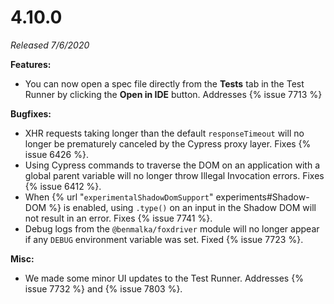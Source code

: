 # 4.10.0

*Released 7/6/2020*

**Features:**

- You can now open a spec file directly from the **Tests** tab in the Test Runner by clicking the **Open in IDE** button. Addresses {% issue 7713 %}

**Bugfixes:**

- XHR requests taking longer than the default `responseTimeout` will no longer be prematurely canceled by the Cypress proxy layer. Fixes {% issue 6426 %}.
- Using Cypress commands to traverse the DOM on an application with a global parent variable will no longer throw Illegal Invocation errors. Fixes {% issue 6412 %}.
- When {% url "`experimentalShadowDomSupport`" experiments#Shadow-DOM %} is enabled, using `.type()` on an input in the Shadow DOM will not result in an error. Fixes {% issue 7741 %}.
- Debug logs from the `@benmalka/foxdriver` module will no longer appear if any `DEBUG` environment variable was set. Fixed {% issue 7723 %}.

**Misc:**

- We made some minor UI updates to the Test Runner. Addresses {% issue 7732 %} and {% issue 7803 %}.
